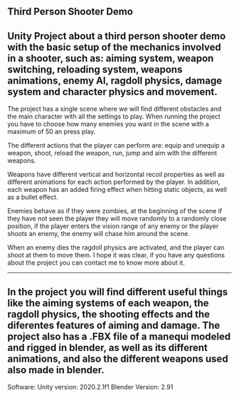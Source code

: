 Third Person Shooter Demo
--------------------------------------------------------
Unity Project about a third person shooter demo with the basic setup of the mechanics involved in a shooter, such as: aiming system, weapon switching, reloading system, weapons animations, enemy AI, ragdoll physics, damage system and character physics and movement.
--------------------------------------------------------
The project has a single scene where we will find different obstacles and the main character with all the settings to play. When running the project you have to choose how many enemies you want in the scene with a maximum of 50 an press play.

The different actions that the player can perform are: equip and unequip a weapon, shoot, reload the weapon, run, jump and aim with the different weapons.

Weapons have different vertical and horizontal recoil properties as well as different animations for each action performed by the player. In addition, each weapon has an added firing effect when hitting static objects, as well as a bullet effect.

Enemies behave as if they were zombies, at the beginning of the scene if they have not seen the player they will move randomly to a randomly close position, if the player enters the vision range of any enemy or the player shoots an enemy, the enemy will chase him around the scene.

When an enemy dies the ragdoll physics are activated, and the player can shoot at them to move them. I hope it was clear, if you have any questions about the project you can contact me to know more about it.

----------------------------------
In the project you will find different useful things like the aiming systems of each weapon, the ragdoll physics, the shooting effects and the diferentes features of aiming and damage. The project also has a .FBX file of a manequi modeled and rigged in blender, as well as its different animations, and also the different weapons used also made in blender.
--------------------------------------------------------
Software: Unity version: 2020.2.1f1 Blender Version: 2.91
